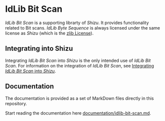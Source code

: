 # IdLib Bit Scan
*IdLib Bit Scan* is a supporting librarty of *Shizu*.
It provides functionality related to Bit scans.
*IdLib Byte Sequence* is always licensed under the same license as *Shizu* (which is the [zlib License](./../../LICENSE)).

## Integrating into Shizu
Integrating *IdLib Bit Scan* into *Shizu* is the only intended use of *IdLib Bit Scan*.
For information on the integration of *IdLib Bit Scan*, see [Integrating *IdLib Bit Scan* into *Shizu*](integrating-into-cmake-projects.md).

## Documentation
The documentation is provided as a set of MarkDown files directly in this repository.

Start reading the documentation here [documentation/idlib-bit-scan.md](documentation/idlib-bit-scan.md).
